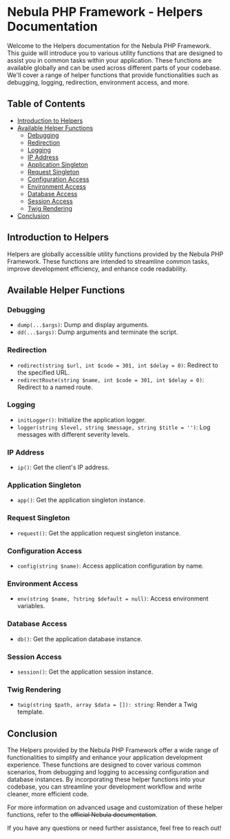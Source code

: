 # Nebula PHP Framework - Helpers Documentation

Welcome to the Helpers documentation for the Nebula PHP Framework. This guide will introduce you to various utility functions that are designed to assist you in common tasks within your application. These functions are available globally and can be used across different parts of your codebase. We'll cover a range of helper functions that provide functionalities such as debugging, logging, redirection, environment access, and more.

## Table of Contents

- [Introduction to Helpers](#introduction-to-helpers)
- [Available Helper Functions](#available-helper-functions)
  - [Debugging](#debugging)
  - [Redirection](#redirection)
  - [Logging](#logging)
  - [IP Address](#ip-address)
  - [Application Singleton](#application-singleton)
  - [Request Singleton](#request-singleton)
  - [Configuration Access](#configuration-access)
  - [Environment Access](#environment-access)
  - [Database Access](#database-access)
  - [Session Access](#session-access)
  - [Twig Rendering](#twig-rendering)
- [Conclusion](#conclusion)

## Introduction to Helpers

Helpers are globally accessible utility functions provided by the Nebula PHP Framework. These functions are intended to streamline common tasks, improve development efficiency, and enhance code readability.

## Available Helper Functions

### Debugging

- `dump(...$args)`: Dump and display arguments.
- `dd(...$args)`: Dump arguments and terminate the script.

### Redirection

- `redirect(string $url, int $code = 301, int $delay = 0)`: Redirect to the specified URL.
- `redirectRoute(string $name, int $code = 301, int $delay = 0)`: Redirect to a named route.

### Logging

- `initLogger()`: Initialize the application logger.
- `logger(string $level, string $message, string $title = '')`: Log messages with different severity levels.

### IP Address

- `ip()`: Get the client's IP address.

### Application Singleton

- `app()`: Get the application singleton instance.

### Request Singleton

- `request()`: Get the application request singleton instance.

### Configuration Access

- `config(string $name)`: Access application configuration by name.

### Environment Access

- `env(string $name, ?string $default = null)`: Access environment variables.

### Database Access

- `db()`: Get the application database instance.

### Session Access

- `session()`: Get the application session instance.

### Twig Rendering

- `twig(string $path, array $data = []): string`: Render a Twig template.

## Conclusion

The Helpers provided by the Nebula PHP Framework offer a wide range of functionalities to simplify and enhance your application development experience. These functions are designed to cover various common scenarios, from debugging and logging to accessing configuration and database instances. By incorporating these helper functions into your codebase, you can streamline your development workflow and write cleaner, more efficient code.

For more information on advanced usage and customization of these helper functions, refer to the <s>official Nebula documentation</s>.

If you have any questions or need further assistance, feel free to reach out!
